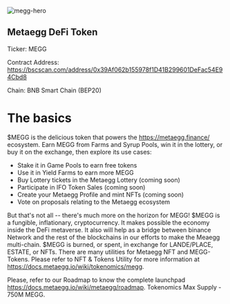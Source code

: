 ![megg-hero](https://user-images.githubusercontent.com/98596722/176262843-b820aafd-af14-4441-a53f-319a07cae115.png)

## Metaegg DeFi Token

Ticker: MEGG

Contract Address: https://bscscan.com/address/0x39Af062b155978f1D41B299601DeFac54E94Cbd8

Chain: BNB Smart Chain (BEP20)

# The basics
$MEGG is the delicious token that powers the https://metaegg.finance/ ecosystem.
Earn MEGG from Farms and Syrup Pools, win it in the lottery, or buy it on the exchange, then explore its use cases:
- Stake it in Game Pools to earn free tokens
- Use it in Yield Farms to earn more MEGG
- Buy Lottery tickets in the Metaegg Lottery (coming soon)
- Participate in IFO Token Sales (coming soon)
- Create your Metaegg Profile and mint NFTs (coming soon)
- Vote on proposals relating to the Metaegg ecosystem

But that's not all -- there's much more on the horizon for MEGG!
$MEGG is a fungible, inflationary, cryptocurrency. It makes possible the economy inside the DeFi metaverse. It also will help as a bridge between binance Network and the rest of the blockchains in our efforts to make the Meaegg multi-chain.
$MEGG is burned, or spent, in exchange for LANDE/PLACE, ESTATE, or NFTs. There are many utilities for Metaegg NFT and MEGG-Tokens. Please refer to NFT & Tokens Utility for more information at https://docs.metaegg.io/wiki/tokenomics/megg.

Please, refer to our Roadmap to know the complete launchpad https://docs.metaegg.io/wiki/metaegg/roadmap.
Tokenomics
Max Supply - 750M MEGG.
